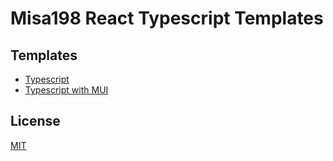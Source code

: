 # Misa198 React Typescript Templates

## Templates

- [Typescript](./packages/typescript)
- [Typescript with MUI](./packages/typescript-mui)

## License

[MIT](./LICENSE)
